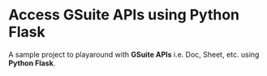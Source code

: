 # Access GSuite APIs using Python Flask

A sample project to playaround with **GSuite APIs** i.e. Doc, Sheet, etc. using **Python Flask**.
